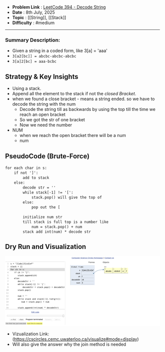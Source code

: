 - **Problem Link** : [LeetCode 394 - Decode String](https://leetcode.com/problems/decode-string/description/)
- **Date** : 8th July, 2025
- **Topic** : [[String]], [[Stack]]
- **Difficulty** : #medium

---
### Summary Description: 
- Given a string in a coded form, like 3[a] = 'aaa'
- `3[a2[bc]] = abcbc-abcbc-abcbc`
- `3[a]2[bc] = aaa-bcbc`
 
## Strategy & Key Insights
 - Using a stack.
 - Append all the element to the stack if not the *closed Bracket*.
 - when we found a close bracket - means a string ended. so we have to decode the string with the num
   - Decode the string till as backwards by using the top till the time we reach an open bracket
   - So we got the str of one bracket
   - Now we need the number
 - NUM
   - when we reach the open bracket there will be a num
   - num
 


## PseudoCode (Brute-Force)
```
for each char in s:
    if not ']':
        add to stack
    else:
        decode str = ''
        while stack[-1] != '[':
            stack.pop() will give the top of 
        else:
            pop out the [

        initialize num str
        till stack is full top is a number like
            num = stack.pop() + num
        stack add int(num) * decode str
```

## Dry Run and Visualization
![Code Visualizer](image.png)

- Vizualization Link: (https://cscircles.cemc.uwaterloo.ca/visualize#mode=display)
- Will also give the answer why the join method is needed


